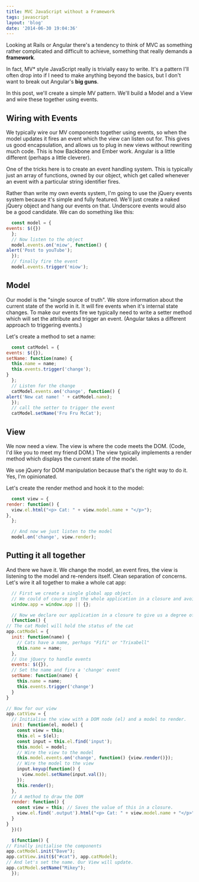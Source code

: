 ```yaml
---
title: MVC JavaScript without a Framework
tags: javascript
layout: 'blog'
date: '2014-06-30 19:04:36'
---
```




Looking at Rails or Angular there's a tendency to think of MVC as something rather complicated and difficult to achieve,  something that really demands a  **framework**.

In fact, MV* style JavaScript really is trivially easy to write. It's a pattern I'll often drop into if I need to make anything beyond the basics, but I don't want to break out Angular's **big guns**.

In this post, we'll create a simple MV pattern. We'll build a Model and a View and wire these together using events.

## Wiring with Events

We typically wire our MV components together using events, so when the model updates it fires an event which the view can listen out for. This gives us good encapsulation, and allows us to plug in new views without rewriting much code. This is how Backbone and Ember work. Angular is a little different (perhaps a little cleverer).

One of the tricks here is to create an event handling system. This is typically just an array of functions, owned by our object, which get called whenever an event with a particular string identifier fires.

Rather than write my own events system, I'm going to use the jQuery events system because it's simple and fully featured. We'll just create a naked jQuery object and hang our events on that. Underscore events would also be a good candidate. We can do something like this:


```js
  const model = {
events: $({})
  };
  // Now listen to the object
  model.events.on('miow', function() {
alert('Post to youTube');
  });
  // finally fire the event
  model.events.trigger('miow');
```





## Model

Our model is the "single source of truth". We store information about the current state of the world in it. It will fire events when it's internal state changes. To make our events fire we typically need to write a setter method which will set the attribute and trigger an event. (Angular takes a different approach to triggering events.)

Let's create a method to set a name:

```js
  const catModel = {
events: $({}),
setName: function(name) {
  this.name = name;
  this.events.trigger('change');
}
  };
  // Listen for the change
  catModel.events.on('change', function() {
alert('New cat name! ' + catModel.name);
  });
  // call the setter to trigger the event
  catModel.setName('Fru Fru McCat');
```





## View

We now need a view. The view is where the code meets the DOM. (Code, I'd like you to meet my friend DOM.) The view typically implements a render method which displays the current state of the model.

We use jQuery for DOM manipulation because that's the right way to do it. Yes, I'm opinionated.

Let's create the render method and hook it to the model:


```js
  const view = {
render: function() {
  view.el.html("<p> Cat: " + view.model.name + "</p>");
},
  };

  // And now we just listen to the model
  model.on('change', view.render);
```





## Putting it all together
And there we have it. We change the model, an event fires, the view is listening to the model and re-renders itself. Clean separation of concerns. Let's wire it all together to make a whole cat app:


```js
  // First we create a single global app object.
  // We could of course put the whole application in a closure and avoid any globals
  window.app = window.app || {};

  // Now we declare our application in a closure to give us a degree of encapsulation
  (function() {
// The cat Model will hold the status of the cat
app.catModel = {
  init: function(name) {
    // Cats have a name, perhaps "Fifi" or "Trixabell"
    this.name = name;
  },
  // Use jQuery to handle events
  events: $({}),
  // Set the name and fire a 'change' event
  setName: function(name) {
    this.name = name;
    this.events.trigger('change')
  }
}

// Now for our view
app.catView = {
  // Initialise the view with a DOM node (el) and a model to render.
  init: function(el, model) {
    const view = this;
    this.el = $(el);
    const input = this.el.find('input');
    this.model = model;
    // Wire the view to the model
    this.model.events.on('change', function() {view.render()});
    // Wire the model to the view
    input.keyup(function() {
      view.model.setName(input.val());
    });
    this.render();
  },
  // A method to draw the DOM
  render: function() {
    const view = this; // Saves the value of this in a closure.
    view.el.find('.output').html("<p> Cat: " + view.model.name + "</p>");
  }
}
  })()

  $(function() {
// Finally initialise the components
app.catModel.init("Dave");
app.catView.init($("#cat"), app.catModel);
// And let's set the name. Our View will update.
app.catModel.setName("Mikey");
  });
```


